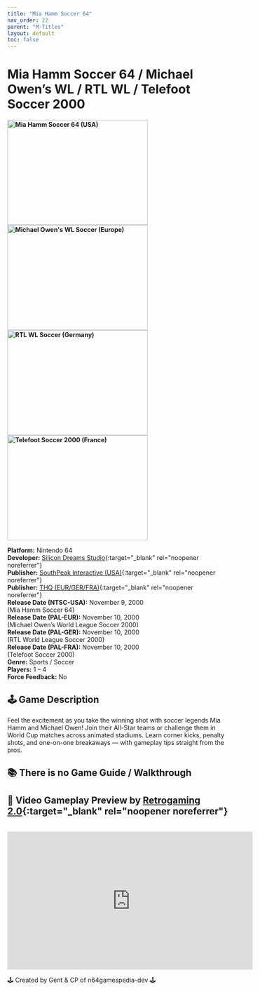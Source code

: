```yaml
---
title: "Mia Hamm Soccer 64"
nav_order: 22
parent: "M-Titles"
layout: default
toc: false
---
```


# Mia Hamm Soccer 64 / Michael Owen’s WL / RTL WL / Telefoot Soccer 2000

<b>
<img src="https://images.launchbox-app.com//cf937c51-7c43-4926-a361-8f5aac13e9e0.jpg" alt="Mia Hamm Soccer 64 (USA)" width="320" height="240" />
<img src="https://images.launchbox-app.com//433acb79-b382-4753-8584-92e896eaa57b.jpg" alt="Michael Owen's WL Soccer (Europe)" width="320" height="240" />
<img src="https://images.launchbox-app.com//2ad12438-365a-48af-8bb7-96beaa5c8208.png" alt="RTL WL Soccer (Germany)" width="320" height="240" />
<img src="https://images.launchbox-app.com//87dbe883-a741-44e7-88f6-5cfc4f9691de.jpg" alt="Telefoot Soccer 2000 (France)" width="320" height="240" />
</b>

**Platform:** Nintendo 64  
**Developer:** [Silicon Dreams Studio](https://en.wikipedia.org/wiki/Silicon_Dreams_Studio){:target="_blank" rel="noopener noreferrer"}  
**Publisher:** [SouthPeak Interactive (USA)](https://southpeakgames.eu/){:target="_blank" rel="noopener noreferrer"}  
**Publisher:** [THQ (EUR/GER/FRA)](https://www.pcgamingwiki.com/wiki/Company:THQ){:target="_blank" rel="noopener noreferrer"}  
**Release Date (NTSC-USA):** November 9, 2000  
(Mia Hamm Soccer 64)  
**Release Date (PAL-EUR):** November 10, 2000  
(Michael Owen’s World League Soccer 2000)  
**Release Date (PAL-GER):** November 10, 2000  
(RTL World League Soccer 2000)  
**Release Date (PAL-FRA):** November 10, 2000  
(Telefoot Soccer 2000)  
**Genre:** Sports / Soccer  
**Players:** 1 – 4  
**Force Feedback:** No  

## 🕹️ Game Description
Feel the excitement as you take the winning shot with soccer legends Mia Hamm and Michael Owen! Join their All-Star teams or challenge them in World Cup matches across animated stadiums. Learn corner kicks, penalty shots, and one-on-one breakaways — with gameplay tips straight from the pros.

## 📚 There is no Game Guide / Walkthrough

## 🎥 Video Gameplay Preview by [Retrogaming 2.0](https://www.youtube.com/channel/UCEFazJfxJDo1nW9MwL7nLNQ){:target="_blank" rel="noopener noreferrer"}
<br />  
<iframe width="560" height="315" src="https://www.youtube.com/embed/zVzzwqM1Ptw" title="Mia Hamm Soccer 64 Gameplay" frameborder="0" allowfullscreen></iframe>

🕹️ Created by Gent & CP of n64gamespedia-dev 🕹️  
<!-- Vault Format: n64gamespedia-dev -->  
<!-- Protocol Source: _vault-specs/format-protocol.md -->
